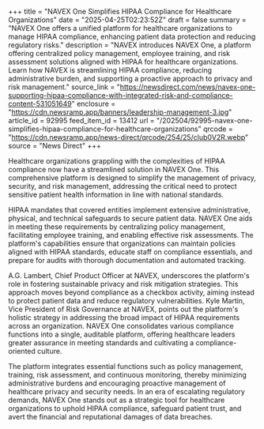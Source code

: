 +++
title = "NAVEX One Simplifies HIPAA Compliance for Healthcare Organizations"
date = "2025-04-25T02:23:52Z"
draft = false
summary = "NAVEX One offers a unified platform for healthcare organizations to manage HIPAA compliance, enhancing patient data protection and reducing regulatory risks."
description = "NAVEX introduces NAVEX One, a platform offering centralized policy management, employee training, and risk assessment solutions aligned with HIPAA for healthcare organizations. Learn how NAVEX is streamlining HIPAA compliance, reducing administrative burden, and supporting a proactive approach to privacy and risk management."
source_link = "https://newsdirect.com/news/navex-one-supporting-hipaa-compliance-with-integrated-risk-and-compliance-content-531051649"
enclosure = "https://cdn.newsramp.app/banners/leadership-management-3.jpg"
article_id = 92995
feed_item_id = 13412
url = "/202504/92995-navex-one-simplifies-hipaa-compliance-for-healthcare-organizations"
qrcode = "https://cdn.newsramp.app/news-direct/qrcode/254/25/club0V2R.webp"
source = "News Direct"
+++

<p>Healthcare organizations grappling with the complexities of HIPAA compliance now have a streamlined solution in NAVEX One. This comprehensive platform is designed to simplify the management of privacy, security, and risk management, addressing the critical need to protect sensitive patient health information in line with national standards.</p><p>HIPAA mandates that covered entities implement extensive administrative, physical, and technical safeguards to secure patient data. NAVEX One aids in meeting these requirements by centralizing policy management, facilitating employee training, and enabling effective risk assessments. The platform's capabilities ensure that organizations can maintain policies aligned with HIPAA standards, educate staff on compliance essentials, and prepare for audits with thorough documentation and automated tracking.</p><p>A.G. Lambert, Chief Product Officer at NAVEX, underscores the platform's role in fostering sustainable privacy and risk mitigation strategies. This approach moves beyond compliance as a checkbox activity, aiming instead to protect patient data and reduce regulatory vulnerabilities. Kyle Martin, Vice President of Risk Governance at NAVEX, points out the platform's holistic strategy in addressing the broad impact of HIPAA requirements across an organization. NAVEX One consolidates various compliance functions into a single, auditable platform, offering healthcare leaders greater assurance in meeting standards and cultivating a compliance-oriented culture.</p><p>The platform integrates essential functions such as policy management, training, risk assessment, and continuous monitoring, thereby minimizing administrative burdens and encouraging proactive management of healthcare privacy and security needs. In an era of escalating regulatory demands, NAVEX One stands out as a strategic tool for healthcare organizations to uphold HIPAA compliance, safeguard patient trust, and avert the financial and reputational damages of data breaches.</p>
